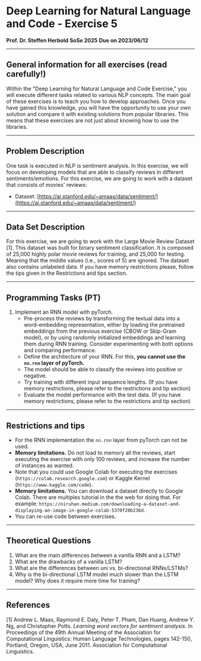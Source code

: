 # Deep Learning for Natural Language and Code - Exercise 5

**Prof. Dr. Steffen Herbold**
**SoSe 2025**
**Due on 2023/06/12**

---

## General information for all exercises (read carefully!)

Within the "Deep Learning for Natural Language and Code Exercise," you will execute different tasks related to various NLP concepts. The main goal of these exercises is to teach you how to develop approaches. Once you have gained this knowledge, you will have the opportunity to use your own solution and compare it with existing solutions from popular libraries. This means that these exercises are not just about knowing how to use the libraries.

---

## Problem Description

One task is executed in NLP is sentiment analysis. In this exercise, we will focus on developing models that are able to classify reviews in different sentiments/emotions. For this exercise, we are going to work with a dataset that consists of movies' reviews:

- Dataset: [https://ai.stanford.edu/~amaas/data/sentiment/](https://ai.stanford.edu/~amaas/data/sentiment/)

---

## Data Set Description

For this exercise, we are going to work with the Large Movie Review Dataset [1]. This dataset was built for binary sentiment classification. It is composed of 25,000 highly polar movie reviews for training, and 25,000 for testing. Meaning that the middle values (i.e., scores of 5) are ignored. The dataset also contains unlabeled data. If you have memory restrictions please, follow the tips given in the Restrictions and tips section.

---

## Programming Tasks (PT)

1.  Implement an RNN model with pyTorch.
    -   Pre-process the reviews by transforming the textual data into a word-embedding representation, either by loading the pretrained embeddings from the previous exercise (CBOW or Skip-Gram model), or by using randomly initialized embeddings and learning them during RNN training. Consider experimenting with both options and comparing performance.
    -   Define the architecture of your RNN. For this, **you cannot use the `nn.rnn` layer of pyTorch.**
    -   The model should be able to classify the reviews into positive or negative.
    -   Try training with different input sequence lengths. (If you have memory restrictions, please refer to the restrictions and tip section)
    -   Evaluate the model performance with the test data. (If you have memory restrictions, please refer to the restrictions and tip section)

---

## Restrictions and tips

-   For the RNN implementation the `nn.rnn` layer from pyTorch can not be used.
-   **Memory limitations.** Do not load to memory all the reviews, start executing the exercise with only 100 reviews, and increase the number of instances as wanted.
-   Note that you could use Google Colab for executing the exercises (`https://colab.research.google.com`) or Kaggle Kernel (`https://www.kaggle.com/code`).
-   **Memory limitations.** You can download a dataset directly to Google Colab. There are multiples tutorial in the the web for doing that. For example: `https://niruhan.medium.com/downloading-a-dataset-and-displaying-an-image-in-google-colab-5370f20b236d`.
-   You can re-use code between exercises.

---

## Theoretical Questions

1.  What are the main differences between a vanilla RNN and a LSTM?
2.  What are the drawbacks of a vanilla LSTM?
3.  What are the differences between uni vs. bi-directional RNNs/LSTMs?
4.  Why is the bi-directional LSTM model much slower than the LSTM model? Why does it require more time for training?

---

## References

[1] Andrew L. Maas, Raymond E. Daly, Peter T. Pham, Dan Huang, Andrew Y. Ng, and Christopher Potts. *Learning word vectors for sentiment analysis*. In Proceedings of the 49th Annual Meeting of the Association for Computational Linguistics: Human Language Technologies, pages 142-150, Portland, Oregon, USA, June 2011. Association for Computational Linguistics.